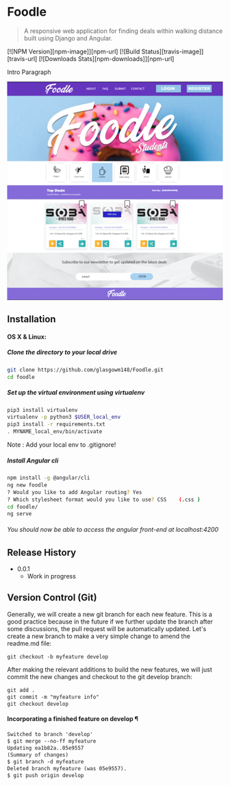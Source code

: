 # Foodle
> A responsive web application for finding deals within walking distance built using Django and Angular. 

[![NPM Version][npm-image]][npm-url]
[![Build Status][travis-image]][travis-url]
[![Downloads Stats][npm-downloads]][npm-url]

Intro Paragraph


![](NOTES/header.png)

## Installation

#### OS X & Linux:

##### Clone the directory to your local drive
```sh
git clone https://github.com/glasgowm148/Foodle.git
cd foodle
```

##### Set up the virtual environment using virtualenv
```sh
pip3 install virtualenv
virtualenv -p python3 $USER_local_env
pip3 install -r requirements.txt
. MYNAME_local_env/bin/activate
```
Note : Add your local env to .gitignore!


##### Install Angular cli
```sh
npm install -g @angular/cli
ng new foodle
? Would you like to add Angular routing? Yes
? Which stylesheet format would you like to use? CSS    (.css )
cd foodle/
ng serve
```

###### You should now be able to access the angular front-end at localhost:4200


## Release History

* 0.0.1
    * Work in progress


## Version Control (Git)


Generally, we will create a new git branch for each new feature. This is a good practice because in the future if we further update the branch after some discussions, the pull request will be automatically updated. Let's create a new branch to make a very simple change to amend the readme.md file:

```
git checkout -b myfeature develop
```
After making the relevant additions to build the new features, we will just commit the new changes and checkout to the git develop branch:
```
git add .
git commit -m "myfeature info"
git checkout develop
```

#### Incorporating a finished feature on develop ¶

```
Switched to branch 'develop'
$ git merge --no-ff myfeature
Updating ea1b82a..05e9557
(Summary of changes)
$ git branch -d myfeature
Deleted branch myfeature (was 05e9557).
$ git push origin develop
```





